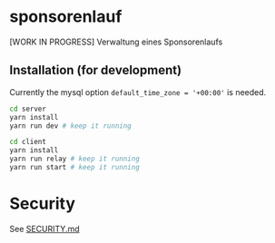 # sponsorenlauf
[WORK IN PROGRESS] Verwaltung eines Sponsorenlaufs

## Installation (for development)

Currently the mysql option `default_time_zone = '+00:00'` is needed.

```bash
cd server
yarn install
yarn run dev # keep it running

cd client
yarn install
yarn run relay # keep it running
yarn run start # keep it running
```

# Security

See [SECURITY.md](SECURITY.md)
